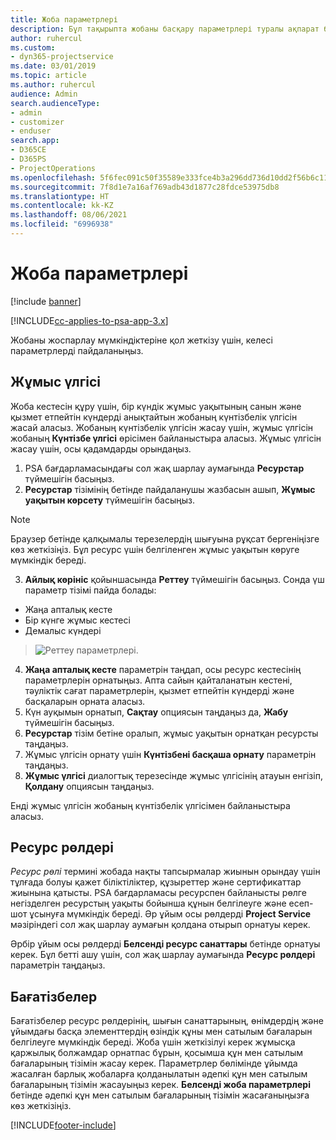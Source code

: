 ```yaml
---
title: Жоба параметрлері
description: Бұл тақырыпта жобаны басқару параметрлері туралы ақпарат берілген.
author: ruhercul
ms.custom:
- dyn365-projectservice
ms.date: 03/01/2019
ms.topic: article
ms.author: ruhercul
audience: Admin
search.audienceType:
- admin
- customizer
- enduser
search.app:
- D365CE
- D365PS
- ProjectOperations
ms.openlocfilehash: 5f6fec091c50f35589e333fce4b3a296dd736d10dd2f56b6c11209a55b493836
ms.sourcegitcommit: 7f8d1e7a16af769adb43d1877c28fdce53975db8
ms.translationtype: HT
ms.contentlocale: kk-KZ
ms.lasthandoff: 08/06/2021
ms.locfileid: "6996938"
---
```

# <a name="project-settings"></a>Жоба параметрлері

[!include [banner](../includes/psa-now-project-operations.md)]

[!INCLUDE[cc-applies-to-psa-app-3.x](../includes/cc-applies-to-psa-app-3x.md)]

Жобаны жоспарлау мүмкіндіктеріне қол жеткізу үшін, келесі параметрлерді пайдаланыңыз.

## <a name="work-template"></a>Жұмыс үлгісі

Жоба кестесін құру үшін, бір күндік жұмыс уақытының санын және қызмет етпейтін күндерді анықтайтын жобаның күнтізбелік үлгісін жасай аласыз. Жобаның күнтізбелік үлгісін жасау үшін, жұмыс үлгісін жобаның **Күнтізбе үлгісі** өрісімен байланыстыра аласыз. Жұмыс үлгісін жасау үшін, осы қадамдарды орындаңыз.

1. PSA бағдарламасындағы сол жақ шарлау аумағында **Ресурстар** түймешігін басыңыз. 
2. **Ресурстар** тізімінің бетінде пайдаланушы жазбасын ашып, **Жұмыс уақытын көрсету** түймешігін басыңыз.

  > [!NOTE]
  > Браузер бетінде қалқымалы терезелердің шығуына рұқсат бергеніңізге көз жеткізіңіз. Бұл ресурс үшін белгіленген жұмыс уақытын көруге мүмкіндік береді.
  
3. **Айлық көрініс** қойыншасында **Реттеу** түймешігін басыңыз. Сонда үш параметр тізімі пайда болады: 

  - Жаңа апталық кесте
  - Бір күнге жұмыс кестесі
  - Демалыс күндері

> ![Реттеу параметрлері.](media/project-13.png)

4. **Жаңа апталық кесте** параметрін таңдап, осы ресурс кестесінің параметрлерін орнатыңыз. Апта сайын қайталанатын кестені, тәуліктік сағат параметрлерін, қызмет етпейтін күндерді және басқаларын орната аласыз.
5. Күн ауқымын орнатып, **Сақтау** опциясын таңдаңыз да, **Жабу** түймешігін басыңыз. 
6. **Ресурстар** тізім бетіне оралып, жұмыс уақытын орнатқан ресурсты таңдаңыз. 
7. Жұмыс үлгісін орнату үшін **Күнтізбені басқаша орнату** параметрін таңдаңыз. 
8. **Жұмыс үлгісі** диалогтық терезесінде жұмыс үлгісінің атауын енгізіп, **Қолдану** опциясын таңдаңыз. 

Енді жұмыс үлгісін жобаның күнтізбелік үлгісімен байланыстыра аласыз.

## <a name="resource-roles"></a>Ресурс рөлдері

*Ресурс рөлі* термині жобада нақты тапсырмалар жиынын орындау үшін тұлғада болуы қажет біліктіліктер, құзыреттер және сертификаттар жиынына қатысты. PSA бағдарламасы ресурспен байланысты рөлге негізделген ресурстың уақыты бойынша құнын белгілеуге және есеп-шот ұсынуға мүмкіндік береді. Әр ұйым осы рөлдерді **Project Service** мәзіріндегі сол жақ шарлау аумағын қолдана отырып орнатуы керек.

Әрбір ұйым осы рөлдерді **Белсенді ресурс санаттары** бетінде орнатуы керек. Бұл бетті ашу үшін, сол жақ шарлау аумағында **Ресурс рөлдері** параметрін таңдаңыз.

## <a name="price-lists"></a>Бағатізбелер

Бағатізбелер ресурс рөлдерінің, шығын санаттарының, өнімдердің және ұйымдағы басқа элементтердің өзіндік құны мен сатылым бағаларын белгілеуге мүмкіндік береді. Жоба үшін жеткізілуі керек жұмысқа қаржылық болжамдар орнатпас бұрын, қосымша құн мен сатылым бағаларының тізімін жасау керек. Параметрлер бөлімінде ұйымда жасалған барлық жобаларға қолданылатын әдепкі құн мен сатылым бағаларының тізімін жасауыңыз керек. **Белсенді жоба параметрлері** бетінде әдепкі құн мен сатылым бағаларының тізімін жасағаныңызға көз жеткізіңіз.


[!INCLUDE[footer-include](../includes/footer-banner.md)]